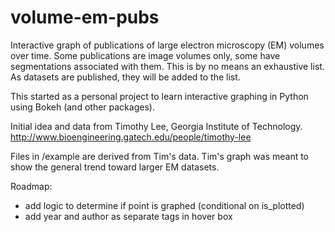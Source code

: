 # volume-em-pubs
Interactive graph of publications of large electron microscopy (EM) volumes over time. Some publications are image volumes only, some have segmentations associated with them. This is by no means an exhaustive list. As datasets are published, they will be added to the list.

This started as a personal project to learn interactive graphing in Python using Bokeh (and other packages).

Initial idea and data from Timothy Lee, Georgia Institute of Technology. 
http://www.bioengineering.gatech.edu/people/timothy-lee

Files in /example are derived from Tim's data. Tim's graph was meant to show the general trend toward larger EM datasets.


Roadmap:
- add logic to determine if point is graphed (conditional on is_plotted)
- add year and author as separate tags in hover box
